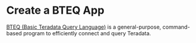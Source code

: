 # Create a BTEQ App

[BTEQ \(Basic Teradata Query Language\)](http://www.info.teradata.com/edownload.cfm?itemid=150580010) is a general-purpose, command-based program to efficiently connect and query Teradata.

